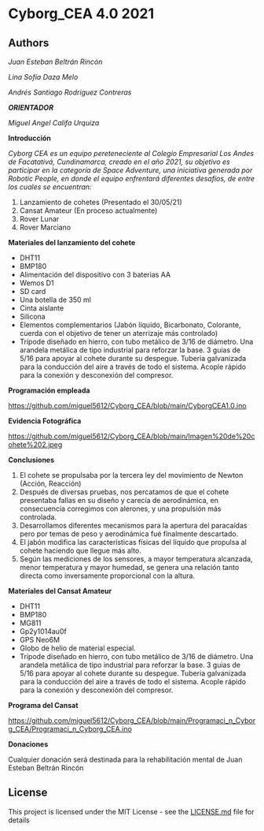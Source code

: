 # Cyborg_CEA 4.0 2021 
## Authors 

*_Juan Esteban Beltrán Rincón_*
 
 *_Lina Sofía Daza Melo_*

*_Andrés Santiago Rodriguez Contreras_*

**_ORIENTADOR_**

*_Miguel Angel Califa Urquiza_*

**Introducción**

*_Cyborg CEA es un equipo pereteneciente al Colegio Empresarial Los Andes de Facatativá, Cundinamarca, creado en el año 2021, su objetivo es participar en la categoría de Space Adventure, una iniciativa generada por Robotic People, en donde el equipo enfrentará diferentes desafíos, de entre los cuales se encuentran:_* 

<ol>

<li> Lanzamiento de cohetes (Presentado el 30/05/21)
<li> Cansat Amateur (En proceso actualmente)   
<li> Rover Lunar
<li> Rover Marciano 

</ol> 
 
  **Materiales del lanzamiento del cohete** 

- DHT11
- BMP180
- Alimentación del dispositivo con 3 baterias AA
- Wemos D1
- SD card
- Una botella de 350 ml
- Cinta aislante
- Silicona
- Elementos complementarios (Jabón líquido, Bicarbonato, Colorante, cuerda con el objetivo de tener un aterrizaje más controlado)
- Trípode diseñado en hierro, con tubo metálico de 3/16 de diámetro. Una arandela metálica de tipo industrial para reforzar la base. 3 guias de 5/16 para apoyar al cohete durante su despegue. Tuberia galvanizada para la conducción del aire a través de todo el sistema. Acople rápido para la conexión y desconexión del compresor.


**Programación empleada**

https://github.com/miguel5612/Cyborg_CEA/blob/main/CyborgCEA1.0.ino


**Evidencia Fotográfica**

https://github.com/miguel5612/Cyborg_CEA/blob/main/Imagen%20de%20cohete%202.jpeg


**Conclusiones**

1. El cohete se propulsaba por la tercera ley del movimiento de Newton (Acción, Reacción)
2. Después de diversas pruebas, nos percatamos de que el cohete presentaba fallas en su diseño y carecía de aerodinámica, en consecuencia corregimos con alerones, y una propulsión más controlada.
3. Desarrollamos diferentes mecanismos para la apertura del paracaídas pero por temas de peso y aerodinámica fué finalmente descartado.
4. El jabón modifica las características físicas del líquido que propulsa al cohete haciendo que llegue más alto.
5. Según las mediciones de los sensores, a mayor temperatura alcanzada, menor temperatura y mayor humedad, se genera una relación tanto directa como inversamente proporcional con la altura.


**Materiales del Cansat Amateur**

- DHT11
- BMP180
- MG811
- Gp2y1014au0f
- GPS Neo6M
- Globo de helio de material especial.
- Trípode diseñado en hierro, con tubo metálico de 3/16 de diámetro. Una arandela metálica de tipo industrial para reforzar la base. 3 guias de 5/16 para apoyar al cohete durante su despegue. Tuberia galvanizada para la conducción del aire a través de todo el sistema. Acople rápido para la conexión y desconexión del compresor.


**Programa del Cansat**

https://github.com/miguel5612/Cyborg_CEA/blob/main/Programaci_n_Cyborg_CEA/Programaci_n_Cyborg_CEA.ino

**Donaciones**

Cualquier donación será destinada para la rehabilitación mental de Juan Esteban Beltrán Rincón

## License

This project is licensed under the MIT License - see the [LICENSE.md](LICENSE.md) file for details
